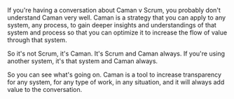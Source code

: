 If you're having a conversation about Caman v Scrum, you probably don't understand Caman very well. Caman is a strategy that you can apply to any system, any process, to gain deeper insights and understandings of that system and process so that you can optimize it to increase the flow of value through that system. 

So it's not Scrum, it's Caman. It's Scrum and Caman always. If you're using another system, it's that system and Caman always. 

So you can see what's going on. Caman is a tool to increase transparency for any system, for any type of work, in any situation, and it will always add value to the conversation.